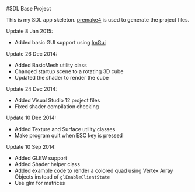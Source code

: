 #SDL Base Project

This is my SDL app skeleton.
[premake4](http://industriousone.com/premake) is used to generate the project files.

Update 8 Jan 2015:
- Added basic GUI support using [ImGui](https://github.com/ocornut/imgui)

Update 26 Dec 2014:
- Added BasicMesh utility class
- Changed startup scene to a rotating 3D cube
- Updated the shader to render the cube

Update 24 Dec 2014:
- Added Visual Studio 12 project files
- Fixed shader compilation checking

Update 10 Dec 2014:
- Added Texture and Surface utility classes
- Make program quit when ESC key is pressed

Update 10 Sep 2014:
- Added GLEW support
- Added Shader helper class
- Added example code to render a colored quad using Vertex Array Objects instead of `glEnableClientState`
- Use glm for matrices
